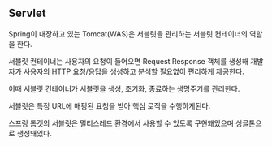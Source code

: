 ## Servlet

Spring이 내장하고 있는 Tomcat(WAS)은 서블릿을 관리하는 서블릿 컨테이너의 역할을 한다.

서블릿 컨테이너는 사용자의 요청이 들어오면 Request Response 객체를 생성해 개발자가 사용자의 HTTP 요청/응답을 생성하고 분석할 필요없이 편리하게 제공한다.

이때 서블릿 컨테이너가 서블릿을 생성, 초기화, 종료하는 생명주기를 관리한다.

서블릿은 특정 URL에 매핑된 요청을 받아 핵심 로직을 수행하게된다.

스프링 톰캣의 서블릿은 멀티스레드 환경에서 사용할 수 있도록 구현돼있으며 싱글톤으로 생성돼있다.
